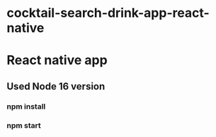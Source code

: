 # cocktail-search-drink-app-react-native

# React native app

## Used Node 16 version

### npm install

### npm start
